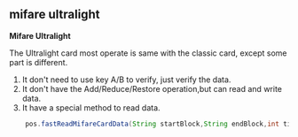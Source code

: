 ## mifare ultralight

**Mifare Ultralight**

The Ultralight card most operate is same with the classic card, except some part is different.

1. It don't need to use key A/B to verify, just verify the data.
2. It don't have the Add/Reduce/Restore operation,but can read and write data.
3. It have a special method to read data.
 	
```java
	pos.fastReadMifareCardData(String startBlock,String endBlock,int timeout)
```